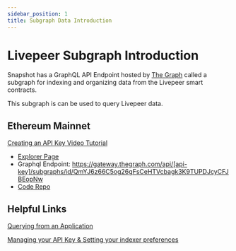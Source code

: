 ```yaml
---
sidebar_position: 1
title: Subgraph Data Introduction
---
```


# Livepeer Subgraph Introduction

Snapshot has a GraphQL API Endpoint hosted by [The Graph](https://thegraph.com/docs/about/introduction#what-the-graph-is) called a subgraph for indexing and organizing data from the Livepeer smart contracts.

This subgraph is can be used to query Livepeer data.

## Ethereum Mainnet

[Creating an API Key Video Tutorial](https://www.youtube.com/watch?v=UrfIpm-Vlgs)

- [Explorer Page](https://thegraph.com/explorer/subgraph?id=FVmuv3TndQDNd2BWARV8Y27yuKKukryKXPzvAS5E7htC&view=Overview)
- Graphql Endpoint: https://gateway.thegraph.com/api/[api-key]/subgraphs/id/QmYJ6z66C5og26gFsCeHTVcbagk3K9TUPDJcyCFJBEopNw
- [Code Repo](https://github.com/livepeer/subgraph)

## Helpful Links

[Querying from an Application](https://thegraph.com/docs/en/developer/querying-from-your-app/)

[Managing your API Key & Setting your indexer preferences](https://thegraph.com/docs/en/studio/managing-api-keys/)
